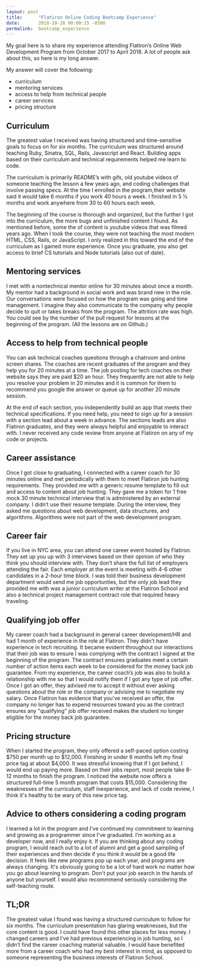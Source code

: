```yaml
---
layout: post
title:      "Flatiron Online Coding Bootcamp Experience"
date:       2018-10-28 00:00:15 -0500
permalink:  bootcamp_experience
---
```


My goal here is to share my experience attending Flatiron’s Online Web Development Program from October 2017 to April 2018. A lot of people ask about this, so here is my long answer. 

My answer will cover the following:

* curriculum
* mentoring services
* access to help from technical people
* career services
* pricing structure

## Curriculum
The greatest value I received was having structured and time-sensitive goals to focus on for six months. The curriculum was structured around teaching Ruby, Sinatra, SQL, Rails, Javascript and React. Building apps based on their curriculum and technical requirements helped me learn to code.

The curriculum is primarily README’s with gifs, old youtube videos of someone teaching the lesson a few years ago, and coding challenges that involve passing specs. At the time I enrolled in the program,their website said it would take 6 months if you work 40 hours a week. I finished in 5 ½ months and work anywhere from 30 to 60 hours each week.

The beginning of the course is thorough and organized, but the further I got into the curriculum, the more bugs and unfinished content I found. As mentioned before, some the of content is youtube videos that was filmed years ago. When I took the course, they were not teaching the most modern HTML, CSS, Rails, or JavaScript. I only realized in this toward the end of the curriculum as I gained more experience. Once you graduate, you also get access to brief CS tutorials and Node tutorials (also out of date). 

## Mentoring services
I met with a nontechnical mentor online for 30 minutes about once a month. My mentor had a background in social work and was brand new in the role. Our conversations were focused on how the program was going and time management. I imagine they also communicate to the company why people decide to quit or takes breaks from the program. The attrition rate was high. You could see by the number of the pull request for lessons at the beginning of the program. (All the lessons are on Github.) 

## Access to help from technical people
You can ask technical coaches questions through a chatroom and online screen shares. The coaches are recent graduates of the program and they help you for 20 minutes at a time. The job posting for tech coaches on their website says they are paid $20 an hour. They frequently are not able to help you resolve your problem in 20 minutes and it is common for them to  recommend you google the answer or queue up for another 20 minute session.

At the end of each section, you independently build an app that meets their technical specifications. If you need help, you need to sign up for a session with a section lead about a week in advance. The sections leads are also Flatiron graduates, and they were always helpful and enjoyable to interact with. I never received any code review from anyone at Flatiron on any of my code or projects.

## Career assistance
Once I got close to graduating, I connected with a career coach for 30 minutes online and met periodically with them to meet Flatiron job hunting requirements. They provided me with a generic resume template to fill out and access to content about job hunting. They gave me a token for 1 free mock 30 minute technical interview that is administered by an external company. I didn’t use their resume template. During the interview, they asked me questions about web development, data structures, and algorithms. Algorithms were not part of the web development program.

## Career fair
If you live in NYC area, you can attend one career event hosted by Flatiron. They set up you up with 3 interviews based on their opinion of who they think you should interview with. They don’t share the full list of employers attending the fair. Each employer at the event is meeting with 4-6 other candidates in a 2-hour time block. I was told their business development department would send me job opportunties, but the only job lead they provided me with was a junior curriculum writer at the Flatiron School and also a technical project management contract role that required heavy traveling.

## Qualifying job offer
My career coach had a background in general career development/HR and had 1 month of experience in the role at Flatiron. They didn't have experience in tech recruiting. It became evident throughout our interactions that their job was to ensure I was complying with the contract I signed at the beginning of the program. The contract ensures graduates meet a certain number of action items each week to be considered for the money back job guarantee. From my experience, the career coach’s job was also to build a relationship with me so that I would notify them if I got any type of job offer. Once I got an offer, they advised me to accept it without ever asking questions about the role or the company or advising me to negotiate my salary. Once Flatiron has evidence that you’ve received an offer, the company no longer has to expend resources toward you as the contract ensures any "qualifying" job offer received makes the student no longer eligible for the money back job guarantee.

## Pricing structure
When I started the program, they only offered a self-paced option costing $750 per month up to $12,000. Finishing in under 6 months left my final price tag at about $4,000. It was stressful knowing that if I got behind, I would end up paying more. Based on their jobs report, most people take 8-12 months to finish the program. I noticed the website now offers a structured full-time 5 month program that costs $15,000. Considering the weaknesses of the curriculum, staff inexperience, and lack of code review, I think it's healthy to be wary of this new price tag.

## Advice to others considering a coding program
I learned a lot in the program and I've continued my commitment to learning and growing as a programmer since I've graduated. I’m working as a developer now, and I really enjoy it. If you are thinking about any coding program, I would reach out to a lot of alumni and get a good sampling of their experiences and then decide if you think it would be a good life decision. It feels like new programs pop up each year, and programs are always changing. It's obviously going to be a lot of hard work no matter how you go about learning to program. Don't put your job search in the hands of anyone but yourself. I would also recommmend seriously considering the self-teaching route.

## TL;DR
The greatest value I found was having a structured curriculum to follow for six months. The curriculum presentation has glaring weaknesses, but the core content is good. I could have found this other places for less money. I changed careers and I’ve had previous experiencing in job hunting, so I didn’t find the career coaching material valuable. I would have benefited more from a career coach who had my best interest in mind, as opposed to someone representing the business interests of Flatiron School.

